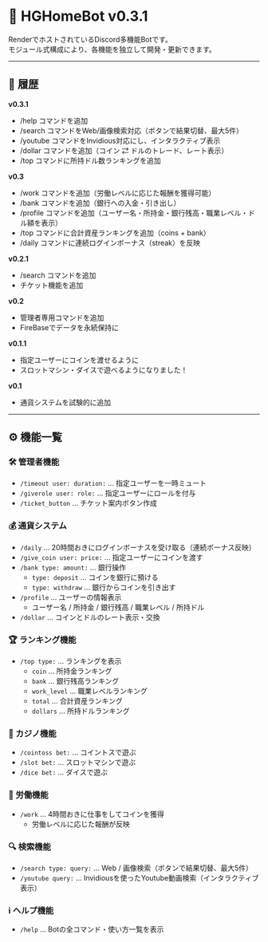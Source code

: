 # 📢 HGHomeBot v0.3.1

RenderでホストされているDiscord多機能Botです。  
モジュール式構成により、各機能を独立して開発・更新できます。

---

## 🔄 履歴
**v0.3.1**  
- /help コマンドを追加  
- /search コマンドをWeb/画像検索対応（ボタンで結果切替、最大5件）  
- /youtube コマンドをInvidious対応にし、インタラクティブ表示  
- /dollar コマンドを追加（コイン ⇄ ドルのトレード、レート表示）  
- /top コマンドに所持ドル数ランキングを追加  

**v0.3**  
- /work コマンドを追加（労働レベルに応じた報酬を獲得可能）  
- /bank コマンドを追加（銀行への入金・引き出し）  
- /profile コマンドを追加（ユーザー名・所持金・銀行残高・職業レベル・ドル額を表示）  
- /top コマンドに合計資産ランキングを追加（coins + bank）  
- /daily コマンドに連続ログインボーナス（streak）を反映  

**v0.2.1**  
- /search コマンドを追加  
- チケット機能を追加  

**v0.2**  
- 管理者専用コマンドを追加  
- FireBaseでデータを永続保持に  

**v0.1.1**  
- 指定ユーザーにコインを渡せるように  
- スロットマシン・ダイスで遊べるようになりました！  

**v0.1**  
- 通貨システムを試験的に追加  

---

## ⚙️ 機能一覧

### 🛠 管理者機能
- `/timeout user: duration:` … 指定ユーザーを一時ミュート  
- `/giverole user: role:` … 指定ユーザーにロールを付与  
- `/ticket_button` … チケット案内ボタン作成  

### 💰 通貨システム
- `/daily` … 20時間おきにログインボーナスを受け取る（連続ボーナス反映）  
- `/give_coin user: price:` … 指定ユーザーにコインを渡す  
- `/bank type: amount:` … 銀行操作  
  - `type: deposit` … コインを銀行に預ける  
  - `type: withdraw` … 銀行からコインを引き出す  
- `/profile` … ユーザーの情報表示  
  - ユーザー名 / 所持金 / 銀行残高 / 職業レベル / 所持ドル  
- `/dollar` … コインとドルのレート表示・交換  

### 🏆 ランキング機能
- `/top type:` … ランキングを表示  
  - `coin` … 所持金ランキング  
  - `bank` … 銀行残高ランキング  
  - `work_level` … 職業レベルランキング  
  - `total` … 合計資産ランキング  
  - `dollars` … 所持ドルランキング  

### 🎰 カジノ機能
- `/cointoss bet:` … コイントスで遊ぶ  
- `/slot bet:` … スロットマシンで遊ぶ  
- `/dice bet:` … ダイスで遊ぶ  

### 💼 労働機能
- `/work` … 4時間おきに仕事をしてコインを獲得  
  - 労働レベルに応じた報酬が反映  

### 🔍 検索機能
- `/search type: query:` … Web / 画像検索（ボタンで結果切替、最大5件）  
- `/youtube query:` … Invidiousを使ったYoutube動画検索（インタラクティブ表示）  

### ℹ️ ヘルプ機能
- `/help` … Botの全コマンド・使い方一覧を表示  

